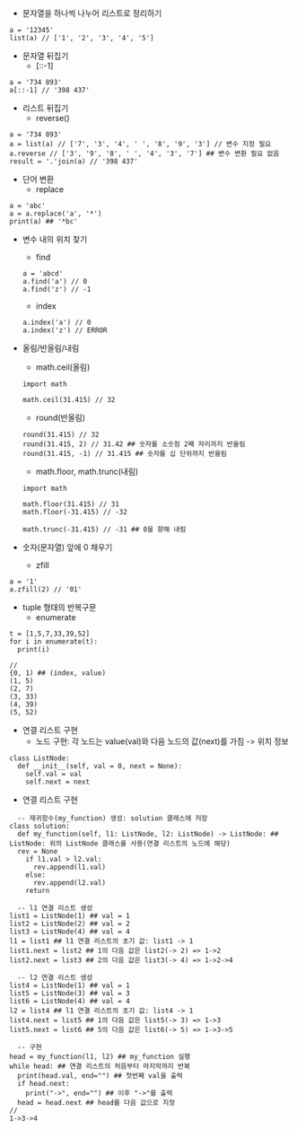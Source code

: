 * 문자열을 하나씩 나누어 리스트로 정리하기
```
a = '12345'
list(a) // ['1', '2', '3', '4', '5']
```

* 문자열 뒤집기
  - [::-1]
```
a = '734 893'
a[::-1] // '398 437'
```
* 리스트 뒤집기
   - reverse()
```
a = '734 893'
a = list(a) // ['7', '3', '4', ' ', '8', '9', '3'] // 변수 지정 필요
a.reverse // ['3', '9', '8', ' ', '4', '3', '7'] ## 변수 변환 필요 없음
result = '.'join(a) // '398 437'
```

* 단어 변환
  - replace
```
a = 'abc'
a = a.replace('a', '*')
print(a) ## '*bc'
```

* 변수 내의 위치 찾기
  - find
  ```
  a = 'abcd'
  a.find('a') // 0
  a.find('z') // -1
  ```
  - index
  ```
  a.index('a') // 0
  a.index('z') // ERROR
  ```

* 올림/반올림/내림
  - math.ceil(올림)
  ```
  import math
  
  math.ceil(31.415) // 32
  ```
  - round(반올림)
  ```
  round(31.415) // 32
  round(31.415, 2) // 31.42 ## 숫자를 소숫점 2째 자리까지 반올림
  round(31.415, -1) // 31.415 ## 숫자를 십 단위까지 반올림
  ```
  - math.floor, math.trunc(내림)
  ```
  import math
  
  math.floor(31.415) // 31
  math.floor(-31.415) // -32
  
  math.trunc(-31.415) // -31 ## 0을 향해 내림
  ```
  
* 숫자(문자열) 앞에 0 채우기
  - zfill
```
a = '1'
a.zfill(2) // '01'
```

* tuple 형태의 반복구문
  - enumerate
```
t = [1,5,7,33,39,52]
for i in enumerate(t):
  print(i)
  
//
{0, 1) ## (index, value)
(1, 5)
(2, 7)
(3, 33)
(4, 39)
(5, 52)
```

* 연결 리스트 구현
  - 노드 구현: 각 노드는 value(val)와 다음 노드의 값(next)를 가짐 -> 위치 정보
```
class ListNode:
  def __init__(self, val = 0, next = None):
    self.val = val
    self.next = next
```
  - 연결 리스트 구현
```
  -- 재귀함수(my_function) 생성: solution 클래스에 저장
class solution:
  def my_function(self, l1: ListNode, l2: ListNode) -> ListNode: ## ListNode: 위의 ListNode 클래스를 사용(연결 리스트의 노드에 해당)
  rev = None
    if l1.val > l2.val:
      rev.append(l1.val)
    else:
      rev.append(l2.val)
    return

  -- l1 연결 리스트 생성
list1 = ListNode(1) ## val = 1
list2 = ListNode(2) ## val = 2
list3 = ListNode(4) ## val = 4
l1 = list1 ## l1 연결 리스트의 초기 값: list1 -> 1
list1.next = list2 ## 1의 다음 값은 list2(-> 2) => 1->2
list2.next = list3 ## 2의 다음 값은 list3(-> 4) => 1->2->4

  -- l2 연결 리스트 생성
list4 = ListNode(1) ## val = 1
list5 = ListNode(3) ## val = 3
list6 = ListNode(4) ## val = 4
l2 = list4 ## l1 연결 리스트의 초기 값: list4 -> 1
list4.next = list5 ## 1의 다음 값은 list5(-> 3) => 1->3
list5.next = list6 ## 5의 다음 값은 list6(-> 5) => 1->3->5

  -- 구현
head = my_function(l1, l2) ## my_function 실행
while head: ## 연결 리스트의 처음부터 마지막까지 반복
  print(head.val, end="") ## 첫번째 val을 출력
  if head.next:
    print("->", end="") ## 이후 "->"를 출력
  head = head.next ## head를 다음 값으로 지정
//
1->3->4
```
